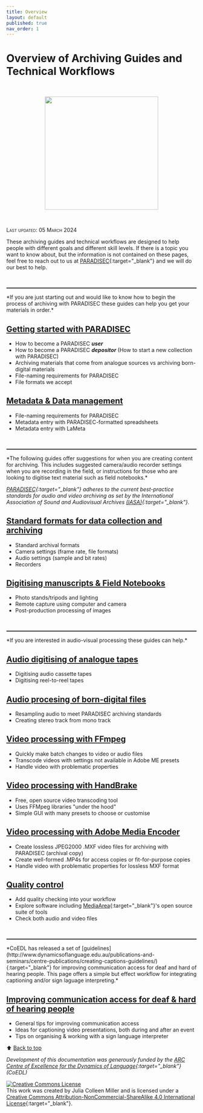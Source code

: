 ```yaml
---
title: Overview
layout: default
published: true
nav_order: 1
---
```


# Overview of Archiving Guides and Technical Workflows

<br>
<p align="center">
  <img width="300" src="images/Revox_front.gif">
</p>
<br>

<span style="font-variant:small-caps;">Last updated: 05 March 2024</span>

These archiving guides and technical workflows are designed to help people with different goals and different skill levels. If there is a topic you want to know about, but the information is not contained on these pages, feel free to reach out to us at [PARADISEC](mailto:admin@paradisec.org.au){:target="_blank"} and we will do our best to help. 

<br>
<hr style="border:1px solid grey">
*If you are just starting out and would like to know how to begin the process of archiving with PARADISEC these guides can help you get your materials in order.*

## [Getting started with PARADISEC](https://paradisec-archive.github.io/PARADISEC_workflows/02_getting-started.html)
* How to become a PARADISEC ***user***
* How to become a PARADISEC ***depositor*** (How to start a new collection with PARADISEC)
* Archiving materials that come from analogue sources vs archiving born-digital materials
* File-naming requirements for PARADISEC
* File formats we accept

## [Metadata & Data management](https://paradisec-archive.github.io/PARADISEC_workflows/03_data_management.html)
* File-naming requirements for PARADISEC
* Metadata entry with PARADISEC-formatted spreadsheets
* Metadata entry with LaMeta
<br>
<hr style="border:1px solid grey">
*The following guides offer suggestions for when you are creating content for archiving. This includes suggested camera/audio recorder settings when you are recording in the field, or instructions for those who are looking to digitise text material such as field notebooks.*

*[PARADISEC](https://paradisec.org){:target="_blank"} adheres to the current best-practice standards for audio and video archiving as set by the International Association of Sound and Audiovisual Archives [(IASA)](https://www.iasa-web.org/){:target="_blank"}.*

## [Standard formats for data collection and archiving](https://paradisec-archive.github.io/PARADISEC_workflows/04_standard_formats.html)
* Standard archival formats 
* Camera settings (frame rate, file formats)
* Audio settings (sample and bit rates) 
* Recorders

## [Digitising manuscripts & Field Notebooks](https://paradisec-archive.github.io/PARADISEC_workflows/05_digitising_manuscripts.html)
* Photo stands/tripods and lighting
* Remote capture using computer and camera
* Post-production processing of images
<br>
<hr style="border:1px solid grey">
*If you are interested in audio-visual processing these guides can help.*

## [Audio digitising of analogue tapes](https://paradisec-archive.github.io/PARADISEC_workflows/06_audio_digitising.html)
* Digitising audio cassette tapes
* Digitising reel-to-reel tapes

## [Audio procesing of born-digital files](https://paradisec-archive.github.io/PARADISEC_workflows/07_audio_processing.html)
* Resampling audio to meet PARADISEC archiving standards
* Creating stereo track from mono track

## [Video processing with FFmpeg](https://paradisec-archive.github.io/PARADISEC_workflows/08_video_processing_FFmpeg.html)
* Quickly make batch changes to video or audio files
* Transcode videos with settings not available in Adobe ME presets
* Handle video with problematic properties

## [Video processing with HandBrake](https://paradisec-archive.github.io/PARADISEC_workflows/08.5_video_processing_HandBrake.html)
* Free, open source video transcoding tool
* Uses FFMpeg libraries "under the hood"
* Simple GUI with many presets to choose or customise

## [Video processing with Adobe Media Encoder](https://paradisec-archive.github.io/PARADISEC_workflows/09_video_processing_AdobeME.html)
* Create lossless JPEG2000 .MXF video files for archiving with PARADISEC (archival copy)
* Create well-formed .MP4s for access copies or fit-for-purpose copies
* Handle video with problematic properties for lossless MXF format

## [Quality control](https://paradisec-archive.github.io/PARADISEC_workflows/10_quality_control.html)
* Add quality checking into your workflow
* Explore software including [MediaArea](https://mediaarea.net/){:target="_blank"}'s open source suite of tools
* Check both audio and video files
<br>
<hr style="border:1px solid grey">
*CoEDL has released a set of [guidelines](http://www.dynamicsoflanguage.edu.au/publications-and-seminars/centre-publications/creating-captions-guidelines/){:target="_blank"} for improving communication access for deaf and hard of hearing people. This page offers a simple but effect workflow for integrating captioning and/or sign laguage interpreting.* 

## [Improving communication access for deaf & hard of hearing people](https://paradisec-archive.github.io/PARADISEC_workflows/11_improving_communication_access.html)
* General tips for improving communication access 
* Ideas for captioning video presentations, both during and after an event
* Tips on organising & working with a sign language interpreter

⬆️ [Back to top](#)

*Development of this documentation was generously funded by the [ARC Centre of Excellence for the Dynamics of Language](https://www.dynamicsoflanguage.edu.au/){:target="_blank"} (CoEDL)*

<a rel="license" href="http://creativecommons.org/licenses/by-nc-sa/4.0/"><img alt="Creative Commons License" style="border-width:0" src="https://i.creativecommons.org/l/by-nc-sa/4.0/88x31.png" /></a><br />This work was created by Julia Colleen Miller and is licensed under a <a rel="license" href="http://creativecommons.org/licenses/by-nc-sa/4.0/">Creative Commons Attribution-NonCommercial-ShareAlike 4.0 International License</a>{:target="_blank"}.